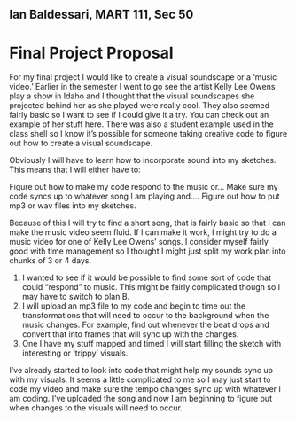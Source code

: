 ## Ian Baldessari, MART 111, Sec 50

# Final Project Proposal

For my final project I would like to create a visual soundscape or a ‘music video.’  Earlier in the semester I went to go see the artist Kelly Lee Owens play a show in Idaho and I thought that the visual soundscapes she projected behind her as she played were really cool. They also seemed fairly basic so I want to see if I could give it a try. You can check out an example of her stuff here. There was also a student example used in the class shell so I know it’s possible for someone taking creative code to figure out how to create a visual soundscape.

Obviously I will have to learn how to incorporate sound into my sketches. This means that I will either have to:

Figure out how to make my code respond to the music or…
Make sure my code syncs up to whatever song I am playing and....
Figure out how to put mp3 or wav files into my sketches.

Because of this I will try to find a short song, that is fairly basic so that I can make the music video seem fluid. If I can make it work, I might try to do a music video for one of Kelly Lee Owens’ songs.
I consider myself fairly good with time management so I thought I might just split my work plan into chunks of 3 or 4 days.

1.  I wanted to see if it would be possible to find some sort of code that could “respond” to music. This might be fairly complicated though so I may have to switch to plan B.
2. I will upload an mp3 file to my code and begin to time out the transformations that will need to occur to the background when the music changes. For example, find out whenever the beat drops and convert that into frames that will sync up with the changes.
3. One I have my stuff mapped and timed I will start filling the sketch with interesting or ‘trippy’ visuals.

I’ve already started to look into code that might help my sounds sync up with my visuals. It seems a little complicated to me so I may just start to code my video and make sure the tempo changes sync up with whatever I am coding. I’ve uploaded the song and now I am beginning to figure out when changes to the visuals will need to occur.
